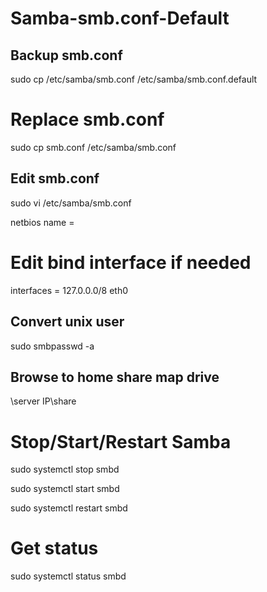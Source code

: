 # Samba-smb.conf-Default

## Backup smb.conf
sudo cp /etc/samba/smb.conf /etc/samba/smb.conf.default

# Replace smb.conf
sudo cp smb.conf /etc/samba/smb.conf

## Edit smb.conf
sudo vi /etc/samba/smb.conf

netbios name = <servername>

# Edit bind interface if needed
interfaces = 127.0.0.0/8 eth0 

## Convert unix user
sudo smbpasswd -a <username>

## Browse to home share map drive
\\server IP\share

# Stop/Start/Restart Samba

sudo systemctl stop smbd

sudo systemctl start smbd

sudo systemctl restart smbd

# Get status
sudo systemctl status smbd